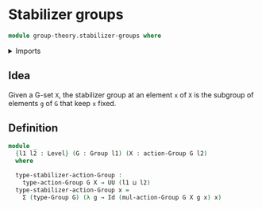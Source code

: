 # Stabilizer groups

```agda
module group-theory.stabilizer-groups where
```

<details><summary>Imports</summary>

```agda
open import foundation.dependent-pair-types
open import foundation.identity-types
open import foundation.universe-levels

open import group-theory.group-actions
open import group-theory.groups
```

</details>

## Idea

Given a G-set `X`, the stabilizer group at an element `x` of `X` is the subgroup
of elements `g` of `G` that keep `x` fixed.

## Definition

```agda
module _
  {l1 l2 : Level} (G : Group l1) (X : action-Group G l2)
  where

  type-stabilizer-action-Group :
    type-action-Group G X → UU (l1 ⊔ l2)
  type-stabilizer-action-Group x =
    Σ (type-Group G) (λ g → Id (mul-action-Group G X g x) x)
```
